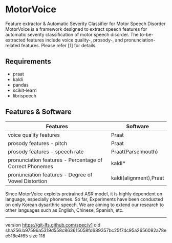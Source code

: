 # MotorVoice
Feature extractor & Automatic Severity Classifier for Motor Speech Disorder
MotorVoice is a framework designed to extract speech features for automatic severity classification of motor speech disorder. The to-be-extracted features include voice quality-, prosody-, and pronunciation-related features. Please refer [1] for details. 


## Requirements
* praat 
* kaldi
* pandas
* scikit-learn
* librispeech 

## Features & Software
|Features|Software|
|---|---|
|voice quality features|Praat|
|prosody features - pitch|Praat|
|prosody features - speech rate|Praat(Parselmouth)|
|pronunciation features - Percentage of Correct Phonemes|kaldi*|
|pronunciation features - Degree of Vowel Distortion|kaldi(alignment),Praat|

Since MotorVoice exploits pretrained ASR model, it is highly dependent on language, especially phonemes.
So far, Experiments have been conducted on only Korean dysarthric speech. We are aiming to extend our research to other languages such as English, Chinese, Spanish, etc.
 
---
version https://git-lfs.github.com/spec/v1
oid sha256:b97596a5319d558c863615058fd689357bc25f74c95a2656082a78ee516e4f65
size 118
